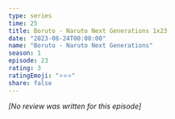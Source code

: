 ```yaml
---
type: series
time: 25
title: Boruto - Naruto Next Generations 1x23
date: "2023-08-24T00:00:00"
name: "Boruto - Naruto Next Generations"
season: 1
episode: 23
rating: 3
ratingEmoji: "⭐️⭐️⭐️"
share: false
---
```


_[No review was written for this episode]_